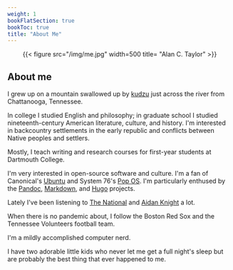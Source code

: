 ```yaml
---
weight: 1
bookFlatSection: true
bookToc: true
title: "About Me"
---
```


<div style="text-align:center">{{< figure src="/img/me.jpg" width=500 title= "Alan C. Taylor" >}}</div>

## About me

I grew up on a mountain swallowed up by [kudzu](https://en.wikipedia.org/wiki/Kudzu) just across the river from Chattanooga, Tennessee. 

In college I studied English and philosophy; in graduate school I studied nineteenth-century American literature, culture, and history. I'm interested in backcountry settlements in the early republic and conflicts between Native peoples and settlers. 

Mostly, I teach writing and research courses for first-year students at Dartmouth College.

I'm very interested in open-source software and culture. I'm a fan of Canonical's [Ubuntu](https://ubuntu.com) and System 76's [Pop OS](https://pop.system76.com/). I'm particularly enthused by the [Pandoc](https://pandoc.org/), [Markdown](https://daringfireball.net/projects/markdown/syntax), and [Hugo](https://gohugo.io/) projects. 

Lately I've been listening to [The National](https://americanmary.com/) and [Aidan Knight](https://www.aidanknight.com/) a lot.

When there is no pandemic about, I follow the Boston Red Sox and the Tennessee Volunteers football team.  

I'm a mildly accomplished computer nerd. 

I have two adorable little kids who never let me get a full night's sleep but are probably the best thing that ever happened to me.  



